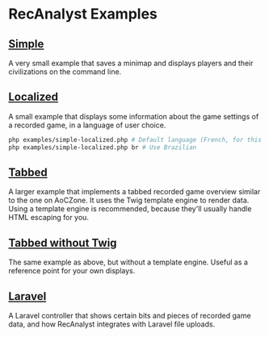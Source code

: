 # RecAnalyst Examples

## [Simple](./simple.php)

A very small example that saves a minimap and displays players and their
civilizations on the command line.

## [Localized](./simple-localized.php)

A small example that displays some information about the game settings of a
recorded game, in a language of user choice.

```bash
php examples/simple-localized.php # Default language (French, for this script).
php examples/simple-localized.php br # Use Brazilian
```

## [Tabbed](./tabbed/)

A larger example that implements a tabbed recorded game overview similar to the
one on AoCZone. It uses the Twig template engine to render data. Using a
template engine is recommended, because they'll usually handle HTML escaping for
you.

## [Tabbed without Twig](./tabbed-native)

The same example as above, but without a template engine. Useful as a reference
point for your own displays.

## [Laravel](./laravel.php)

A Laravel controller that shows certain bits and pieces of recorded game data,
and how RecAnalyst integrates with Laravel file uploads.
